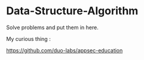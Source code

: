 # Data-Structure-Algorithm
Solve problems and put them in here.




My curious thing :

https://github.com/duo-labs/appsec-education
